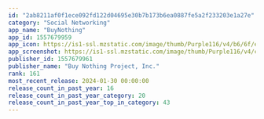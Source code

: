 ```yaml
---
id: "2ab8211af0f1ece092fd122d04695e30b7b173b6ea0887fe5a2f233203e1a27e"
category: "Social Networking"
app_name: "BuyNothing"
app_id: 1557679959
app_icon: https://is1-ssl.mzstatic.com/image/thumb/Purple116/v4/b6/6f/ea/b66fea15-8da0-f86a-5552-0ba926f77bce/AppIcon-0-0-1x_U007epad-0-7-0-85-220.png/1024x1024bb.png
app_screenshot: https://is1-ssl.mzstatic.com/image/thumb/Purple116/v4/c5/35/0f/c5350ff6-9a15-1c86-9787-afa7bd82c61b/850c74d9-d891-4a42-8463-1e8e15c4043e_ios-1-2688.png/1242x2688bb.png
publisher_id: 1557679961
publisher_name: "Buy Nothing Project, Inc."
rank: 161
most_recent_release: 2024-01-30 00:00:00
release_count_in_past_year: 16
release_count_in_past_year_category: 20
release_count_in_past_year_top_in_category: 43
---
```

